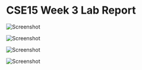 # CSE15 Week 3 Lab Report 

![Screenshot](https://user-images.githubusercontent.com/114367462/195694124-2b7cdb3d-da09-42c5-af18-a4407ec19f83.png)

![Screenshot](https://user-images.githubusercontent.com/114367462/195694210-bfbde90e-c398-45a6-9975-51bb4590e071.png)

![Screenshot](https://user-images.githubusercontent.com/114367462/195694281-cd82474c-49a5-42dd-a535-e2baf4129889.png)

![Screenshot](https://user-images.githubusercontent.com/114367462/195694318-8294b170-98b3-42fe-8347-af74b796b8f4.png)
